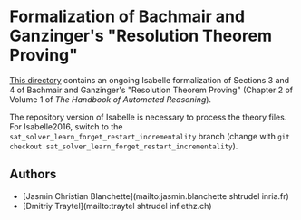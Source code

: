 # Formalization of Bachmair and Ganzinger's "Resolution Theorem Proving" #

[This directory](https://bitbucket.org/jasmin_blanchette/isafol/src/master/Bachmair_Ganzinger/)
contains an ongoing Isabelle formalization of Sections 3 and 4 of Bachmair and
Ganzinger's "Resolution Theorem Proving" (Chapter 2 of Volume 1 of _The
Handbook of Automated Reasoning_).

The repository version of Isabelle is necessary to process the theory files. For Isabelle2016, 
switch to the ``sat_solver_learn_forget_restart_incrementality`` branch (change with 
``git checkout sat_solver_learn_forget_restart_incrementality``).

## Authors ##

* [Jasmin Christian Blanchette](mailto:jasmin.blanchette shtrudel inria.fr)
* [Dmitriy Traytel](mailto:traytel shtrudel inf.ethz.ch)
